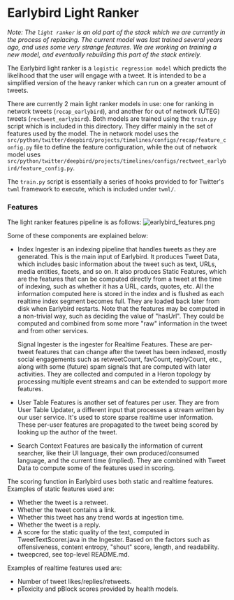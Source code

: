 # Earlybird Light Ranker

*Note: The `light ranker` is an old part of the stack which we are currently in the process of replacing.
The current model was last trained several years ago, and uses some very strange features.
We are working on training a new model, and eventually rebuilding this part of the stack entirely.*

The Earlybird light ranker is a `logistic regression model` which predicts the likelihood that the user will engage with a
tweet.
It is intended to be a simplified version of the heavy ranker which can run on a greater amount of tweets.

There are currently 2 main light ranker models in use: one for ranking in network tweets (`recap_earlybird`), and
another for
out of network (UTEG) tweets (`rectweet_earlybird`). Both models are trained using the `train.py` script which is
included in this directory. They differ mainly in the set of features
used by the model.
The in network model uses
the `src/python/twitter/deepbird/projects/timelines/configs/recap/feature_config.py` file to define the
feature configuration, while the
out of network model uses `src/python/twitter/deepbird/projects/timelines/configs/rectweet_earlybird/feature_config.py`.

The `train.py` script is essentially a series of hooks provided to for Twitter's `twml` framework to execute,
which is included under `twml/`.

### Features

The light ranker features pipeline is as follows:
![earlybird_features.png](earlybird_features.png)

Some of these components are explained below:

- Index Ingester is an indexing pipeline that handles tweets as they are generated. This is the main input of Earlybird. It produces Tweet Data, which includes basic
 information about the tweet such as text, URLs, media entities, facets, and so on. It also produces Static Features, which are the features that can be computed directly from a tweet at the time of indexing, such as whether it has a URL, cards, quotes, etc. All the information computed here is stored in the index and is flushed as each realtime index segment becomes full. They are loaded back later from disk when Earlybird restarts. Note that the features may be computed in a non-trivial way, such as deciding the value of "hasUrl". They could be computed and combined from some more "raw" information in the tweet and from other services.

  Signal Ingester is the ingester for Realtime Features. These are per-tweet features that can change after the tweet has been indexed, mostly social engagements such as retweetCount, favCount, replyCount, etc., along with some (future) spam signals that are computed with later activities. They are collected and computed in a Heron topology  by processing multiple event streams and can be extended to support more features.
- User Table Features is another set of features per user. They are from User Table Updater, a different input that
  processes a stream written by our user service. It's used to store sparse realtime user
  information. These per-user features are propagated to the tweet being scored by
  looking up the author of the tweet.
- Search Context Features are basically the information of current searcher, like their UI language, their own
  produced/consumed language, and the current time (implied). They are combined with Tweet Data to compute some of the
  features used in scoring.

The scoring function in Earlybird uses both static and realtime features. Examples of static features used are:

- Whether the tweet is a retweet.
- Whether the tweet contains a link.
- Whether this tweet has any trend words at ingestion time.
- Whether the tweet is a reply.
- A score for the static quality of the text, computed in TweetTextScorer.java in the Ingester. Based on the factors
  such as offensiveness, content entropy, "shout" score, length, and readability.
- tweepcred, see top-level README.md.

Examples of realtime features used are:

- Number of tweet likes/replies/retweets.
- pToxicity and pBlock scores provided by health models.
